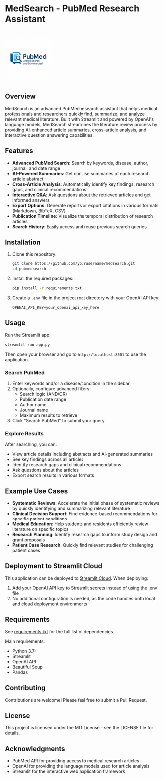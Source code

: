 # MedSearch - PubMed Research Assistant


<br><img src="logo.png" alt="MedSearch Logo" width="150">

## Overview

MedSearch is an advanced PubMed research assistant that helps medical professionals and researchers quickly find, summarize, and analyze relevant medical literature. Built with Streamlit and powered by OpenAI's language models, MedSearch streamlines the literature review process by providing AI-enhanced article summaries, cross-article analysis, and interactive question answering capabilities.

## Features

- **Advanced PubMed Search**: Search by keywords, disease, author, journal, and date range
- **AI-Powered Summaries**: Get concise summaries of each research article abstract
- **Cross-Article Analysis**: Automatically identify key findings, research gaps, and clinical recommendations
- **Interactive Q&A**: Ask questions about the retrieved articles and get informed answers
- **Export Options**: Generate reports or export citations in various formats (Markdown, BibTeX, CSV)
- **Publication Timeline**: Visualize the temporal distribution of research articles
- **Search History**: Easily access and reuse previous search queries

## Installation

1. Clone this repository:
   ```bash
   git clone https://github.com/yourusername/medsearch.git
   cd pubmedsearch
   ```

2. Install the required packages:
   ```bash
   pip install -r requirements.txt
   ```

3. Create a `.env` file in the project root directory with your OpenAI API key:
   ```
   OPENAI_API_KEY=your_openai_api_key_here
   ```

## Usage

Run the Streamlit app:
```bash
streamlit run app.py
```

Then open your browser and go to `http://localhost:8501` to use the application.

### Search PubMed

1. Enter keywords and/or a disease/condition in the sidebar
2. Optionally, configure advanced filters:
   - Search logic (AND/OR)
   - Publication date range
   - Author name
   - Journal name
   - Maximum results to retrieve
3. Click "Search PubMed" to submit your query

### Explore Results

After searching, you can:
- View article details including abstracts and AI-generated summaries
- See key findings across all articles
- Identify research gaps and clinical recommendations
- Ask questions about the articles
- Export search results in various formats

## Example Use Cases

- **Systematic Reviews**: Accelerate the initial phase of systematic reviews by quickly identifying and summarizing relevant literature
- **Clinical Decision Support**: Find evidence-based recommendations for specific patient conditions
- **Medical Education**: Help students and residents efficiently review literature on specific topics
- **Research Planning**: Identify research gaps to inform study design and grant proposals
- **Patient Case Research**: Quickly find relevant studies for challenging patient cases

## Deployment to Streamlit Cloud

This application can be deployed to [Streamlit Cloud]([https://streamlit.io/cloud](https://noor-pubmed-summarizer.streamlit.app/)). When deploying:

1. Add your OpenAI API key to Streamlit secrets instead of using the .env file
2. No additional configuration is needed, as the code handles both local and cloud deployment environments

## Requirements

See [requirements.txt](requirements.txt) for the full list of dependencies.

Main requirements:
- Python 3.7+
- Streamlit
- OpenAI API
- Beautiful Soup
- Pandas

## Contributing

Contributions are welcome! Please feel free to submit a Pull Request.

## License

This project is licensed under the MIT License - see the LICENSE file for details.

## Acknowledgments

- PubMed API for providing access to medical research articles
- OpenAI for providing the language models used for article analysis
- Streamlit for the interactive web application framework
